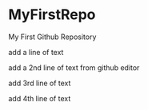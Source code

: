 # MyFirstRepo
My First Github Repository

add a line of text

add a 2nd line of text from github editor

add 3rd line of text

add 4th line of text

